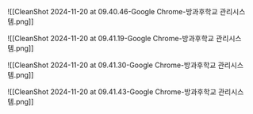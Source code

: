 ![[CleanShot 2024-11-20 at 09.40.46-Google Chrome-방과후학교 관리시스템.png]]



![[CleanShot 2024-11-20 at 09.41.19-Google Chrome-방과후학교 관리시스템.png]]



![[CleanShot 2024-11-20 at 09.41.30-Google Chrome-방과후학교 관리시스템.png]]



![[CleanShot 2024-11-20 at 09.41.43-Google Chrome-방과후학교 관리시스템.png]]
